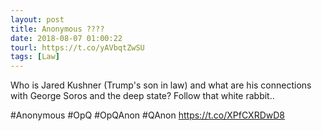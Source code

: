 ```yaml
---
layout: post
title: Anonymous ????
date: 2018-08-07 01:00:22
tourl: https://t.co/yAVbqtZwSU
tags: [Law]
---
```

Who is Jared Kushner (Trump's son in law) and what are his connections with George Soros and the deep state?
Follow that white rabbit..

#Anonymous #OpQ #OpQAnon #QAnon https://t.co/XPfCXRDwD8